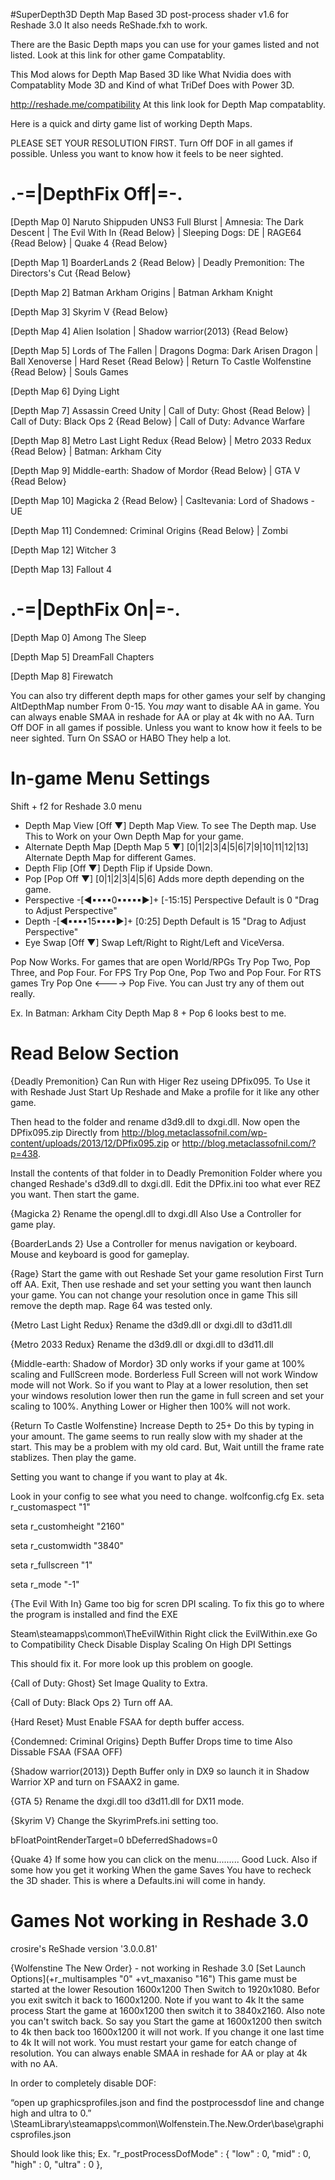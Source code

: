 #SuperDepth3D
Depth Map Based 3D post-process shader v1.6 for Reshade 3.0
It also needs ReShade.fxh to work.

There are the Basic Depth maps you can use for your games listed and not listed. Look at this link for other game Compatablity.

This Mod alows for Depth Map Based 3D like What Nvidia does with Compatablity Mode 3D and Kind of what TriDef Does with Power 3D. 

http://reshade.me/compatibility
At this link look for Depth Map compatablity.

Here is a quick and dirty game list of working Depth Maps. 

PLEASE SET YOUR RESOLUTION FIRST. Turn Off DOF in all games if possible. Unless you want to know how it feels to be neer sighted.

.-=|DepthFix Off|=-.
======================================================================================================================================

[Depth Map 0]
Naruto Shippuden UNS3 Full Blurst | Amnesia: The Dark Descent | The Evil With In {Read Below} | Sleeping Dogs: DE | RAGE64 {Read Below} | Quake 4 {Read Below}

[Depth Map 1]
BoarderLands 2 {Read Below} | Deadly Premonition: The Directors's Cut {Read Below}

[Depth Map 2]
Batman Arkham Origins | Batman Arkham Knight

[Depth Map 3]
Skyrim V {Read Below}

[Depth Map 4]
Alien Isolation | Shadow warrior(2013) {Read Below}

[Depth Map 5]
Lords of The Fallen  | Dragons Dogma: Dark Arisen Dragon | Ball Xenoverse | Hard Reset {Read Below} | Return To Castle Wolfenstine {Read Below} | Souls Games

[Depth Map 6]
Dying Light

[Depth Map 7]
Assassin Creed Unity | Call of Duty: Ghost {Read Below} | Call of Duty: Black Ops 2 {Read Below} | Call of Duty: Advance Warfare

[Depth Map 8]
Metro Last Light Redux {Read Below} | Metro 2033 Redux {Read Below} | Batman: Arkham City

[Depth Map 9]
Middle-earth: Shadow of Mordor {Read Below} | GTA V {Read Below}

[Depth Map 10]
Magicka 2 {Read Below} | Casltevania: Lord of Shadows - UE

[Depth Map 11]
Condemned: Criminal Origins {Read Below} | Zombi

[Depth Map 12]
Witcher 3

[Depth Map 13]
Fallout 4 

.-=|DepthFix On|=-.
======================================================================================================================================

[Depth Map 0]
 Among The Sleep

[Depth Map 5]
DreamFall Chapters

[Depth Map 8]
Firewatch

You can also try different depth maps for other games your self by changing AltDepthMap number From 0-15. 
You *may* want to disable AA in game. You can always enable SMAA in reshade for AA or play at 4k with no AA. 
Turn Off DOF in all games if possible. Unless you want to know how it feels to be neer sighted. Turn On SSAO or HABO They help a lot.

In-game Menu Settings
======================================================================================================================================

Shift + f2 for Reshade 3.0 menu

* Depth Map View 	[Off ▼]		Depth Map View. To see The Depth map. Use This to Work on your Own Depth Map for your game.
* Alternate Depth Map	[Depth Map 5 ▼]	[0|1|2|3|4|5|6|7|9|10|11|12|13] Alternate Depth Map for different Games. 
* Depth Flip	 	[Off ▼]		Depth Flip if Upside Down.
* Pop		 	[Pop Off ▼]	[0|1|2|3|4|5|6] Adds more depth depending on the game.
* Perspective	       -[◄▪▪▪▪0▪▪▪▪▪►]+	[-15:15] Perspective Default is 0 "Drag to Adjust Perspective"
* Depth		       -[◄▪▪▪▪15▪▪▪▪►]+	[0:25] Depth Default is 15 "Drag to Adjust Perspective"
* Eye Swap  	 	[Off ▼]  	Swap Left/Right to Right/Left and ViceVersa.

Pop Now Works. For games that are open World/RPGs Try Pop Two, Pop Three, and Pop Four. For FPS Try Pop One, Pop Two and Pop Four. 
For RTS games Try Pop One <----> Pop Five. You can Just try any of them out really.

Ex. In Batman: Arkham City Depth Map 8 + Pop 6 looks best to me.

Read Below Section
======================================================================================================================================

{Deadly Premonition}
Can Run with Higer Rez useing DPfix095.
To Use it with Reshade Just Start Up Reshade and Make a profile for it like any other game.

Then head to the folder and rename d3d9.dll to dxgi.dll. 
Now open the DPfix095.zip Directly from http://blog.metaclassofnil.com/wp-content/uploads/2013/12/DPfix095.zip or http://blog.metaclassofnil.com/?p=438.

Install the contents of that folder in to Deadly Premonition Folder where you changed Reshade's d3d9.dll to dxgi.dll. Edit the DPfix.ini too what ever REZ you want. Then start the game.

{Magicka 2} 
Rename the opengl.dll to dxgi.dll
Also Use a Controller for game play.

{BoarderLands 2}
Use a Controller for menus navigation or keyboard. 
Mouse and keyboard is good for gameplay. 

{Rage}
Start the game with out Reshade Set your game resolution First Turn off AA. 
Exit, Then use reshade and set your setting you want then launch your game. You can not change your resolution once in game This sill remove the depth map.
Rage 64 was tested only.

{Metro Last Light Redux}
Rename the d3d9.dll or dxgi.dll to d3d11.dll

{Metro 2033 Redux}
Rename the d3d9.dll or dxgi.dll to d3d11.dll

{Middle-earth: Shadow of Mordor}
3D only works if your game at 100% scaling and FullScreen mode. 
Borderless Full Screen will not work Window mode will not Work. 
So if you want to Play at a lower resolution, then set your windows resolution lower then run the game in full screen and set your scaling to 100%. 
Anything Lower or Higher then 100% will not work.

{Return To Castle Wolfenstine}
Increase Depth to 25+ Do this by typing in your amount.
The game seems to run really slow with my shader at the start. 
This may be a problem with my old card.
But, Wait untill the frame rate stablizes. Then play the game.

Setting you want to change if you want to play at 4k.

Look in your config to see what you need to change. wolfconfig.cfg
Ex.
seta r_customaspect "1"

seta r_customheight "2160"

seta r_customwidth "3840"

seta r_fullscreen "1"

seta r_mode "-1"

{The Evil With In}
Game too big for scren DPI scaling. 
To fix this go to where the program is installed and find the EXE

Steam\steamapps\common\TheEvilWithin
Right click the EvilWithin.exe
Go to Compatibility
Check Disable Display Scaling On High DPI Settings

This should fix it. For more look up this problem on google.

{Call of Duty: Ghost}
Set Image Quality to Extra.

{Call of Duty: Black Ops 2}
Turn off AA.

{Hard Reset}
Must Enable FSAA for depth buffer access.

{Condemned: Criminal Origins}
Depth Buffer Drops time to time Also Dissable FSAA (FSAA OFF)

{Shadow warrior(2013)}
Depth Buffer only in DX9 so launch it in Shadow Warrior XP and turn on FSAAX2 in game.

{GTA 5}
Rename the dxgi.dll too d3d11.dll for DX11 mode.

{Skyrim V}
Change the SkyrimPrefs.ini setting too.

bFloatPointRenderTarget=0
bDeferredShadows=0

{Quake 4}
If some how you can click on the menu......... Good Luck.
Also if some how you get it working When the game Saves You have to recheck the 3D shader. 
This is where a Defaults.ini will come in handy.

Games Not working in Reshade 3.0
======================================================================================================================================
crosire's ReShade version '3.0.0.81'

{Wolfenstine The New Order} - not working in Reshade 3.0
[Set Launch Options](+r_multisamples "0" +vt_maxaniso "16")
This game must be started at the lower Resoution 1600x1200 Then Switch to 1920x1080. Befor you exit switch it back to 1600x1200. 
Note if you want to 4k It the same process Start the game at 1600x1200 then switch it to 3840x2160.
Also note you can't switch back. So say you Start the game at 1600x1200 then switch to 4k then back too 1600x1200 it will not work. 
If you change it one last time to 4k It will not work. You must restart your game for eatch change of resolution.
You can always enable SMAA in reshade for AA or play at 4k with no AA.

In order to completely disable DOF:

“open up graphicsprofiles.json and find the postprocessdof line and change high and ultra to 0.” \SteamLibrary\steamapps\common\Wolfenstein.The.New.Order\base\graphicsprofiles.json

Should look like this;
Ex.
"r_postProcessDofMode" : 
	{ 
		"low" : 0,
		"mid" : 0,
		"high" : 0,
		"ultra" : 0
	},
